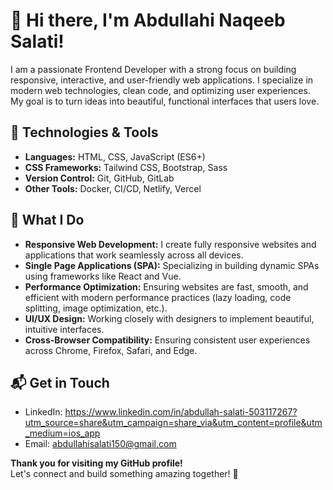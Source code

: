 # 👋 Hi there, I'm Abdullahi Naqeeb Salati!

I am a passionate Frontend Developer with a strong focus on building responsive, interactive, and user-friendly web applications. I specialize in modern web technologies, clean code, and optimizing user experiences. My goal is to turn ideas into beautiful, functional interfaces that users love.

## 🔧 Technologies & Tools

- **Languages:** HTML, CSS, JavaScript (ES6+)
- **CSS Frameworks:** Tailwind CSS, Bootstrap, Sass
- **Version Control:** Git, GitHub, GitLab
- **Other Tools:** Docker, CI/CD, Netlify, Vercel

## 🚀 What I Do

- **Responsive Web Development:** I create fully responsive websites and applications that work seamlessly across all devices.
- **Single Page Applications (SPA):** Specializing in building dynamic SPAs using frameworks like React and Vue.
- **Performance Optimization:** Ensuring websites are fast, smooth, and efficient with modern performance practices (lazy loading, code splitting, image optimization, etc.).
- **UI/UX Design:** Working closely with designers to implement beautiful, intuitive interfaces.
- **Cross-Browser Compatibility:** Ensuring consistent user experiences across Chrome, Firefox, Safari, and Edge.


## 📬 Get in Touch

- LinkedIn: https://www.linkedin.com/in/abdullah-salati-503117267?utm_source=share&utm_campaign=share_via&utm_content=profile&utm_medium=ios_app
- Email: abdullahisalati150@gmail.com

**Thank you for visiting my GitHub profile!**  
Let's connect and build something amazing together! 🚀
